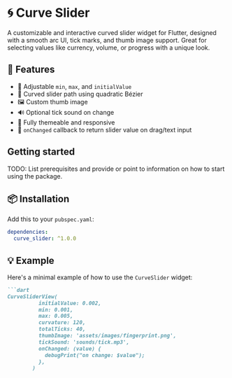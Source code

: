 
# 🌀 Curve Slider

A customizable and interactive curved slider widget for Flutter, designed with a smooth arc UI, tick marks, and thumb image support. Great for selecting values like currency, volume, or progress with a unique look.

## 🚀 Features

- 🎯 Adjustable `min`, `max`, and `initialValue`
- 🧮 Curved slider path using quadratic Bézier
- 🖼️ Custom thumb image
- 🔊 Optional tick sound on change
- 🎨 Fully themeable and responsive
- 🔄 `onChanged` callback to return slider value on drag/text input

## Getting started

TODO: List prerequisites and provide or point to information on how to
start using the package.

## 📦 Installation

Add this to your `pubspec.yaml`:

```yaml
dependencies:
  curve_slider: ^1.0.0
```

## 💡 Example

Here's a minimal example of how to use the `CurveSlider` widget:

```markdown
```dart
CurveSliderView(
          initialValue: 0.002,
          min: 0.001,
          max: 0.005,
          curvature: 120,
          totalTicks: 40,
          thumbImage: 'assets/images/fingerprint.png',
          tickSound: 'sounds/tick.mp3',
          onChanged: (value) {
            debugPrint("on change: $value");
          },
        )
```

